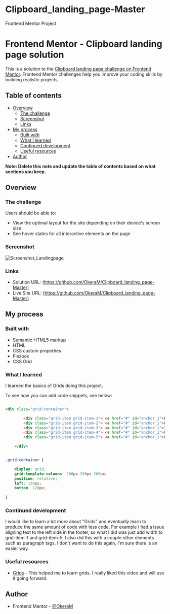 # Clipboard_landing_page-Master
Frontend Mentor Project

# Frontend Mentor - Clipboard landing page solution

This is a solution to the [Clipboard landing page challenge on Frontend Mentor](https://www.frontendmentor.io/challenges/clipboard-landing-page-5cc9bccd6c4c91111378ecb9). Frontend Mentor challenges help you improve your coding skills by building realistic projects. 

## Table of contents

- [Overview](#overview)
  - [The challenge](#the-challenge)
  - [Screenshot](#screenshot)
  - [Links](#links)
- [My process](#my-process)
  - [Built with](#built-with)
  - [What I learned](#what-i-learned)
  - [Continued development](#continued-development)
  - [Useful resources](#useful-resources)
- [Author](#author)


**Note: Delete this note and update the table of contents based on what sections you keep.**

## Overview

### The challenge

Users should be able to:

- View the optimal layout for the site depending on their device's screen size
- See hover states for all interactive elements on the page

### Screenshot

![Screenshot_Landingpage](https://user-images.githubusercontent.com/76667866/172261058-77eff168-6611-4cf0-9a93-babf64cf11fb.png)

### Links

- Solution URL: [(https://github.com/OkeraM/Clipboard_landing_page-Master)](https://github.com/OkeraM/Clipboard_landing_page-Master)
- Live Site URL: [(https://github.com/OkeraM/Clipboard_landing_page-Master)](https://okeram.github.io/Clipboard_landing_page-Master/)

## My process

### Built with

- Semantic HTML5 markup
- HTML
- CSS custom properties
- Flexbox
- CSS Grid


### What I learned

I learned the basics of Grids doing this project.

To see how you can add code snippets, see below:

```html

<div class="grid-container">

        <div class="grid-item grid-item-1"> <a href="#" id="anchor_1">FAQs</a> </div>
        <div class="grid-item grid-item-2"> <a href="#" id="anchor_1">Privacy Policy</a> </div>
        <div class="grid-item grid-item-3"> <a href="#" id="anchor_1">Install Guide</a> </div>
        <div class="grid-item grid-item-4"> <a href="#" id="anchor_1">Contact Us</a> </div>
        <div class="grid-item grid-item-5"> <a href="#" id="anchor_1">Press Kit</a> </div>

    </div>

```
```css

.grid-container {

    display: grid;
    grid-template-columns: 200px 200px 200px;
    position: relative;
    left: 130px;
    bottom: 120px;
    
}

```

### Continued development

I would like to learn a lot more about "Grids" and eventually learn to produce the same amount of code with less code. For example I had a issue aligning text to the left side in the footer, so what I did was just add width to grid-item-1 and grid-item-5. I also did this with a couple other elements such as paragraph tags. I don't want to do this again, I'm sure there is an easier way.

### Useful resources

- [Grids](https://www.youtube.com/results?search_query=grids+html+and+css) - This helped me to learn grids. I really liked this video and will use it going forward.


## Author

- Frontend Mentor - [@OkeraM](https://www.frontendmentor.io/profile/OkeraM)

